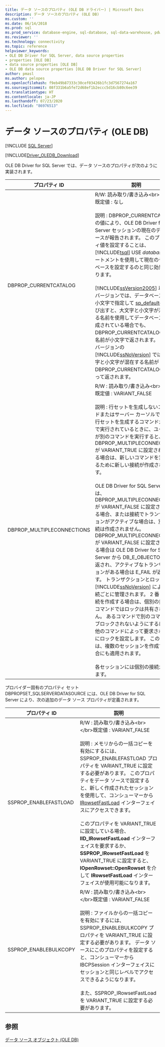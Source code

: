 ```yaml
---
title: データ ソースのプロパティ (OLE DB ドライバー) | Microsoft Docs
description: データ ソースのプロパティ (OLE DB)
ms.custom: ''
ms.date: 06/14/2018
ms.prod: sql
ms.prod_service: database-engine, sql-database, sql-data-warehouse, pdw
ms.reviewer: ''
ms.technology: connectivity
ms.topic: reference
helpviewer_keywords:
- OLE DB Driver for SQL Server, data source properties
- properties [OLE DB]
- data source properties [OLE DB]
- OLE DB data source properties [OLE DB Driver for SQL Server]
author: pmasl
ms.author: pelopes
ms.openlocfilehash: f9eb49b87333c30cef03426b1fc3d7567274a167
ms.sourcegitcommit: 08f331b6a5fe72d68ef1b2eccc5d16cb80c6ee39
ms.translationtype: HT
ms.contentlocale: ja-JP
ms.lasthandoff: 07/23/2020
ms.locfileid: "86976513"
---
```

# <a name="data-source-properties-ole-db"></a>データ ソースのプロパティ (OLE DB)
[!INCLUDE [SQL Server](../../../includes/applies-to-version/sql-asdb-asdbmi-asa-pdw.md)]

[!INCLUDE[Driver_OLEDB_Download](../../../includes/driver_oledb_download.md)]

  OLE DB Driver for SQL Server では、データ ソースのプロパティが次のように実装されます。  
  
|プロパティ ID|説明|  
|-----------------|-----------------|  
|DBPROP_CURRENTCATALOG|R/W: 読み取り/書き込み&lt;br&gt;&lt;/br&gt;既定値 : なし<br /><br /> 説明 : DBPROP_CURRENTCATALOG の値により、OLE DB Driver for SQL Server セッションの現在のデータベースが報告されます。 このプロパティ値を設定することは、[!INCLUDE[tsql](../../../includes/tsql-md.md)] USE *database* ステートメントを使用して現在のデータベースを設定するのと同じ効果があります。<br /><br /> [!INCLUDE[ssVersion2005](../../../includes/ssversion2005-md.md)] 以降のバージョンでは、データベース名を小文字で指定して [sp_defaultdb](../../../relational-databases/system-stored-procedures/sp-defaultdb-transact-sql.md) を呼び出すと、大文字と小文字が混在する名前を使用してデータベースが作成されている場合でも、DBPROP_CURRENTCATALOG では名前が小文字で返されます。 以前のバージョンの [!INCLUDE[ssNoVersion](../../../includes/ssnoversion-md.md)] では、大文字と小文字が混在する名前が DBPROP_CURRENTCATALOG によって返されます。|  
|DBPROP_MULTIPLECONNECTIONS|R/W : 読み取り/書き込み&lt;br&gt;&lt;/br&gt;既定値 : VARIANT_FALSE<br /><br /> 説明 : 行セットを生成しないコマンドまたはサーバー カーソルではない行セットを生成するコマンドが接続で実行されているときに、ユーザーが別のコマンドを実行すると、DBPROP_MULTIPLECONNECTIONS が VARIANT_TRUE に設定されている場合は、新しいコマンドを実行するために新しい接続が作成されます。<br /><br /> OLE DB Driver for SQL Server では、DBPROP_MULTIPLECONNECTION が VARIANT_FALSE に設定されている場合、または接続でトランザクションがアクティブな場合は、別の接続は作成されません。 DBPROP_MULTIPLECONNECTIONS が VARIANT_FALSE に設定されている場合は OLE DB Driver for SQL Server から DB_E_OBJECTOPEN が返され、アクティブなトランザクションがある場合は E_FAIL が返されます。 トランザクションとロックは、[!INCLUDE[ssNoVersion](../../../includes/ssnoversion-md.md)] によって接続ごとに管理されます。 2 番目の接続を作成する場合は、個別の接続のコマンドではロックは共有されません。 あるコマンドで別のコマンドがブロックされないようにするには、他のコマンドによって要求される行にロックを設定します。 このことは、複数のセッションを作成する場合にも適用されます。<br /><br /> 各セッションには個別の接続があります。|  
  
 プロバイダー固有のプロパティ セット DBPROPSET_SQLSERVERDATASOURCE には、OLE DB Driver for SQL Server により、次の追加のデータ ソース プロパティが定義されます。  
  
|プロパティ ID|説明|  
|-----------------|-----------------|  
|SSPROP_ENABLEFASTLOAD|R/W : 読み取り/書き込み&lt;br&gt;&lt;/br&gt;既定値 : VARIANT_FALSE<br /><br /> 説明 : メモリからの一括コピーを有効にするには、SSPROP_ENABLEFASTLOAD プロパティを VARIANT_TRUE に設定する必要があります。 このプロパティをデータ ソースで設定すると、新しく作成されたセッションを使用して、コンシューマーから [IRowsetFastLoad](../../oledb/ole-db-interfaces/irowsetfastload-ole-db.md) インターフェイスにアクセスできます。<br /><br /> このプロパティを VARIANT_TRUE に設定している場合、**IID_IRowsetFastLoad** インターフェイスを要求するか、**SSPROP_IRowsetFastLoad** を VARIANT_TRUE に設定すると、**IOpenRowset::OpenRowset** を介して **IRowsetFastLoad** インターフェイスが使用可能になります。|  
|SSPROP_ENABLEBULKCOPY|R/W : 読み取り/書き込み&lt;br&gt;&lt;/br&gt;既定値 : VARIANT_FALSE<br /><br /> 説明 : ファイルからの一括コピーを有効にするには、SSPROP_ENABLEBULKCOPY プロパティを VARIANT_TRUE に設定する必要があります。 データ ソースにこのプロパティを設定すると、コンシューマーから IBCPSession インターフェイスにセッションと同じレベルでアクセスできるようになります。<br /><br /> また、SSPROP_IRowsetFastLoad を VARIANT_TRUE に設定する必要があります。|  
  
## <a name="see-also"></a>参照  
 [データ ソース オブジェクト &#40;OLE DB&#41;](../../oledb/ole-db-data-source-objects/data-source-objects-ole-db.md)  
  
  
